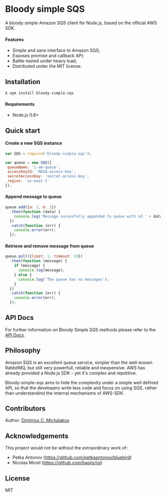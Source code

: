 # Bloody simple SQS

A bloody simple Amazon SQS client for Node.js, based on the official AWS SDK.

#### Features

* Simple and sane interface to Amazon SQS;
* Exposes promise and callback API;
* Battle-tested under heavy load;
* Distributed under the MIT license.

## Installation

```
$ npm install bloody-simple-sqs
```

#### Requirements

* Node.js 0.8+

## Quick start

#### Create a new SQS instance

```javascript
var SQS = require('bloody-simple-sqs');

var queue = new SQS({
 queueName: 'i-am-queue',
 accessKeyId: 'AKIA-access-key',
 secretAccessKey: 'secret-access-key',
 region: 'us-east-1'
});
```

#### Append message to queue

```javascript
queue.add({a: 1, b: 2})
  .then(function (data) {
    console.log('Message sucessfully appended to queue with id ' + data.id); 
  })
  .catch(function (err) {
    console.error(err);
  });
```

#### Retrieve and remove message from queue

```javascript
queue.poll({limit: 1, timeout: 20})
  .then(function (message) {
    if (message) {
      console.log(message); 
    } else {
      console.log('The queue has no messages');
    }
  })
  .catch(function (err) {
    console.error(err);
  });
```

## API Docs

For further information on Bloody Simple SQS methods please refer to the [API Docs](https://github.com/jmike/bloody-simple-sqs/blob/master/API.md).

## Philosophy

Amazon SQS is an excellent queue service, simpler than the well-known RabbitMQ, but still very powerfull, reliable and inexpensive. AWS has already provided a Node.js SDK - yet it's complex and repetitive.

Bloody-simple-sqs aims to hide the complexity under a simple well defined API, so that the developers write less code and focus on using SQS, rather than understandind the internal mechanisms of AWS-SDK.

## Contributors

Author: [Dimitrios C. Michalakos](https://github.com/jmike)

## Acknowledgements

This project would not be without the extraordinary work of:

* Petka Antonov (https://github.com/petkaantonov/bluebird)
* Nicolas Morel (https://github.com/hapijs/joi)

## License

MIT
